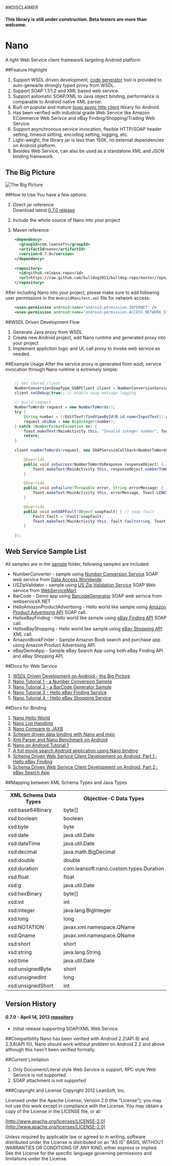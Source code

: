 ##_DISCLAIMER_
#### This library is still under construction. Beta testers are more than welcome.

# Nano

A light Web Service client framework targeting Android platform

##Feature Highlight
1. Support WSDL driven development, [code generator](https://github.com/bulldog2011/mwsc) tool is provided to auto-genearte strongly typed proxy from WSDL. 
2. Support SOAP 1.1/1.2 and XML based web service. 
3. Support automatic SOAP/XML to Java object binding, performance is comparable to Android native XML parser.
4. Built on popular and mature [loopj async http client](https://github.com/loopj/android-async-http) library for Android.
5. Has been verified with industrial grade Web Service like Amazon ECommerce Web Serivce and eBay Finding/Shopping/Trading Web Service. 
6. Support asynchronous service invocation, flexible HTTP/SOAP header setting, timeout setting, encoding setting, logging, etc.
7. Light-weight, the library jar is less than 150K, no external dependencies on Android platform.
8. Besides Web Service, can also be used as a standalone XML and JSON binding framework.

## The Big Picture
![The Big Picture](http://bulldog2011.github.com/images/nano/big_picture.png)

##How to Use
You have a few options:

1. Direct jar reference  
Download latest [0.7.0 release](https://github.com/bulldog2011/bulldog-repo/tree/master/repo/releases/com/leansoft/nano/0.7.0)  

2. Include the whole source of Nano into your project

3. Maven reference

``` xml
	<dependency>
	  <groupId>com.leansoft</groupId>
	  <artifactId>nano</artifactId>
	  <version>0.7.0</version>
	</dependency>
	
	<repository>
	  <id>github.release.repo</id>
	  <url>https://raw.github.com/bulldog2011/bulldog-repo/master/repo/releases/</url>
	</repository>
```

After including Nano into your project, please make sure to add following user permissions in the `AndroidManifest.xml` file for network access:

``` xml
    <uses-permission android:name="android.permission.INTERNET" />
    <uses-permission android:name="android.permission.ACCESS_NETWORK_STATE" />
```

##WSDL Driven Development Flow
1. Generate Java proxy from WSDL
2. Create new Android project, add Nano runtime and generated proxy into your project
3. Implement appliction logic and UI, call proxy to invoke web service as needed.

##Example Usage
After the service proxy is generated from wsdl, service invocation through Nano runtime is extremely simple:

``` java

	// Get shared client
	NumberConversionSoapType_SOAPClient client = NumberConversionServiceClient.getSharedClient();
	client.setDebug(true); // enable soap message logging
	
	// build request
	NumberToWords request = new NumberToWords();
	try {
		String number = ((EditText)findViewById(R.id.numerInputText)).getText().toString();
		request.ubiNum = new BigInteger(number);
	} catch (NumberFormatException ex) {
		Toast.makeText(MainActivity.this, "Invalid integer number", Toast.LENGTH_LONG).show();
		return;
	}
	
	client.numberToWords(request, new SOAPServiceCallback<NumberToWordsResponse>() {

		@Override
		public void onSuccess(NumberToWordsResponse responseObject) { // success
			Toast.makeText(MainActivity.this, responseObject.numberToWordsResult, Toast.LENGTH_LONG).show();
		}

		@Override
		public void onFailure(Throwable error, String errorMessage) { // http or parsing error
			Toast.makeText(MainActivity.this, errorMessage, Toast.LENGTH_LONG).show();
		}

		@Override
		public void onSOAPFault(Object soapFault) { // soap fault
			Fault fault = (Fault)soapFault;
			Toast.makeText(MainActivity.this, fault.faultstring, Toast.LENGTH_LONG).show();
		}
		
	});

```

## Web Service Sample List
All samples are in the [sample](https://github.com/bulldog2011/nano/tree/master/sample/webservice) folder, following samples are included:

* NumberConverter - sample using [Number Conversion Service](http://www.dataaccess.com/webservicesserver/numberconversion.wso) SOAP web service from [Data Access Worldwide](http://www.dataaccess.com/).
* USZipValidator - sample using [US Zip Validation Service](http://www.webservicemart.com/uszip.asmx) SOAP Web service from [WebServiceMart](http://www.webservicemart.com/)
* BarCode - Demo app using [BarcodeGenerator](http://www.webservicex.net/ws/WSDetails.aspx?CATID=8&WSID=76) SOAP web serivce from webserviceX.NET
* HelloAmazonProductAdvertising - Hello world like sample using [Amazon Product Advertising API](https://affiliate-program.amazon.com/gp/advertising/api/detail/main.html) SOAP call.
* HelloeBayFinding - Hello world like sample using [eBay Finding API](https://www.x.com/developers/ebay/products/finding-api) SOAP call.
* HelloeBayShopping - Hello world like sample using [eBay Shopping API](https://www.x.com/developers/ebay/products/shopping-api) XML call.
* AmazonBookFinder - Sample Amazon Book search and purchase app using Amazon Product Advertising API.
* eBayDemoApp - Sample eBay Search App using both eBay Finding API and eBay Shopping API.



##Docs for Web Service
1. [WSDL Driven Development on Android - the Big Picture](http://bulldog2011.github.io/blog/2013/04/15/wsdl-driven-development-on-android-the-big-picture/)
2. [Nano Tutorial 1 - a Number Conversion Sample](http://bulldog2011.github.io/blog/2013/04/15/nano-tutorial-1-a-number-conversion-sample/)
3. [Nano Tutorial 2 - a BarCode Generator Sample](http://bulldog2011.github.io/blog/2013/04/17/nano-tutorial-2-a-barcode-sample/)
4. [Nano Tutorial 3 - Hello eBay Finding Service](http://bulldog2011.github.io/blog/2013/04/17/nano-tutorial-3-hello-ebay-finding/)
5. [Nano Tutorial 4 - Hello eBay Shopping Service](http://bulldog2011.github.io/blog/2013/04/18/nano-tutorial-4-hello-ebay-shopping/)

##Docs for Binding
1. [Nano Hello World](http://bulldog2011.github.com/blog/2013/02/05/nano-hello-world/)
2. [Nano List Handling](http://bulldog2011.github.com/blog/2013/02/05/nano-list-tutorial/)
3. [Nano Compare to JAXB](http://bulldog2011.github.com/blog/2013/02/06/nano-compare-to-jaxb/)
4. [Scheam driven data binding with Nano and mxjc](http://bulldog2011.github.com/blog/2013/02/07/schema-driven-nano-binding/)
5. [Xml Parser and Nano Benchmark on Android](http://bulldog2011.github.com/blog/2013/02/08/nano-benchmark-on-android/)
6. [Nano on Android Tutorial 1](http://bulldog2011.github.com/blog/2013/02/10/nano-on-android-tutorial-1/)
7. [A full movie search Android application using Nano binding](http://bulldog2011.github.com/blog/2013/02/12/movie-search-android-app-using-nano/)
8. [Schema Driven Web Serivce Client Development on Android, Part 1 : Hello eBay Finding](http://bulldog2011.github.com/blog/2013/02/17/schema-driven-on-android-part-1-hello-ebay-finding/)
9. [Schema Driven Web Serivce Client Development on Android, Part 2 : eBay Search App](http://bulldog2011.github.com/blog/2013/02/19/schema-driven-on-android-part-2-ebay-search/)


##Mapping between XML Schema Types and Java Types 

<table>
<tr><th>XML Schema Data Types</th><th>Objective-C Data Types</th></tr>
<tr>
    <td>xsd:base64Binary</td>
    <td>byte[]</td>
</tr>
<tr>
    <td>xsd:boolean</td>
    <td>boolean</td>
</tr>
<tr>
    <td>xsd:byte</td>
    <td>byte</td>
</tr>
<tr>
    <td>xsd:date</td>
    <td>java.util.Date</td>
</tr>
<tr>
    <td>xsd:dateTime</td>
    <td>java.util.Date</td>
</tr>
<tr>
    <td>xsd:decimal</td>
    <td>java.math.BigDecimal</td>
</tr>
<tr>
    <td>xsd:double</td>
    <td>double</td>
</tr>
<tr>
    <td>xsd:duration</td>
    <td>com.leansoft.nano.custom.types.Duration</td>
</tr>
<tr>
    <td>xsd:float</td>
    <td>float</td>
</tr>
<tr>
    <td>xsd:g</td>
    <td>java.util.Date</td>
</tr>
<tr>
    <td>xsd:hexBinary</td>
    <td>byte[]</td>
</tr>
<tr>
    <td>xsd:int</td>
    <td>int</td>
</tr>
<tr>
    <td>xsd:integer</td>
    <td>java.lang.BigInteger</td>
</tr>
<tr>
    <td>xsd:long</td>
    <td>long</td>
</tr>
<tr>
    <td>xsd:NOTATION</td>
    <td>javax.xml.namespace.QName</td>
</tr>
<tr>
    <td>xsd:Qname</td>
    <td>javax.xml.namespace.QName</td>
</tr>
<tr>
    <td>xsd:short</td>
    <td>short</td>
</tr>
<tr>
    <td>xsd:string</td>
    <td>java.lang.String</td>
</tr>
<tr>
    <td>xsd:time</td>
    <td>java.util.Date</td>
</tr>
<tr>
    <td>xsd:unsignedByte</td>
    <td>short</td>
</tr>
<tr>
    <td>xsd:unsignedInt</td>
    <td>long</td>
</tr>
<tr>
    <td>xsd:unsignedShort</td>
    <td>int</td>
</tr>
</table>

## Version History

#### 0.7.0 - April 14, 2013 [repository](https://github.com/bulldog2011/bulldog-repo/tree/master/repo/releases/com/leansoft/nano/0.7.0)
  * Initial release supporting SOAP/XML Web Service.


##Compatibility
Nano has been verified with Android 2.2(API 8) and 2.3.6(API 10), Nano should work without problem on Android 2.2 and above although this hasn't been verified formally.


##Current Limitation
1. Only Document/Literal style Web Service is support, RPC style Web Serivice is not supported.
2. SOAP attachment is not supported


###Copyright and License
Copyright 2012 LeanSoft, Inc.

Licensed under the Apache License, Version 2.0 (the "License"); you may not use this work except in compliance with the License. You may obtain a copy of the License in the LICENSE file, or at:

[http://www.apache.org/licenses/LICENSE-2.0](http://www.apache.org/licenses/LICENSE-2.0)

Unless required by applicable law or agreed to in writing, software distributed under the License is distributed on an "AS IS" BASIS, WITHOUT WARRANTIES OR CONDITIONS OF ANY KIND, either express or implied. See the License for the specific language governing permissions and limitations under the License.
